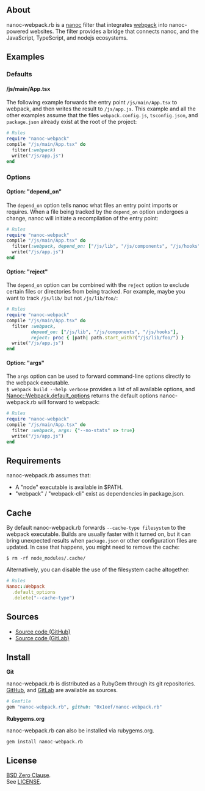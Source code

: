 ## About

nanoc-webpack.rb is a
[nanoc](https://nanoc.app)
filter
that integrates
[webpack](https://webpack.js.org/)
into nanoc-powered websites. The filter provides a bridge that
connects nanoc, and the JavaScript, TypeScript, and nodejs ecosystems.

## Examples

### Defaults

#### /js/main/App.tsx

The following example forwards the entry point `/js/main/App.tsx` to webpack,
and then writes the result to `/js/app.js`. This example and all the other
examples assume that the files `webpack.config.js`, `tsconfig.json`, and
`package.json` already exist at the root of the project:

``` ruby
# Rules
require "nanoc-webpack"
compile "/js/main/App.tsx" do
  filter(:webpack)
  write("/js/app.js")
end
```

### Options

#### Option: "depend_on"

The `depend_on` option tells nanoc what files an entry point imports or requires.
When a file being tracked by the `depend_on` option undergoes a change, nanoc
will initiate a recompilation of the entry point:

```ruby
# Rules
require "nanoc-webpack"
compile "/js/main/App.tsx" do
  filter(:webpack, depend_on: ["/js/lib", "/js/components", "/js/hooks"])
  write("/js/app.js")
end
```

#### Option: "reject"

The `depend_on` option can be combined with the `reject` option to exclude
certain files or directories from being tracked. For example, maybe you want
to track `/js/lib/` but not `/js/lib/foo/`:

```ruby
# Rules
require "nanoc-webpack"
compile "/js/main/App.tsx" do
  filter :webpack,
         depend_on: ["/js/lib", "/js/components", "/js/hooks"],
         reject: proc { |path| path.start_with?("/js/lib/foo/") }
  write("/js/app.js")
end
```

#### Option: "args"

The `args` option can be used to forward command-line options directly
to the webpack executable.
<br>
`$ webpack build --help verbose` provides a list of all available options,
and
[Nanoc::Webpack.default_options](https://0x1eef.github.io/x/nanoc-webpack.rb/Nanoc/Webpack.html#default_options-class_method)
returns the default options nanoc-webpack.rb will forward to webpack:

```ruby
# Rules
require "nanoc-webpack"
compile "/js/main/App.tsx" do
  filter :webpack, args: {"--no-stats" => true}
  write("/js/app.js")
end
```


## Requirements

nanoc-webpack.rb assumes that:

* A "node" executable is available in $PATH.
* "webpack" / "webpack-cli" exist as dependencies in package.json.

## Cache

By default nanoc-webpack.rb forwards `--cache-type filesystem` to the
webpack executable. Builds are usually faster with it turned on, but
it can bring unexpected results when `package.json` or other configuration
files are updated. In case that happens, you might need to remove the cache:

    $ rm -rf node_modules/.cache/

Alternatively, you can disable the use of the filesystem cache altogether:

``` ruby
# Rules
Nanoc::Webpack
  .default_options
  .delete("--cache-type")
```

## Sources

* [Source code (GitHub)](https://github.com/0x1eef/nanoc-webpack.rb)
* [Source code (GitLab)](https://gitlab.com/0x1eef/nanoc-webpack.rb)

## <a id='install'>Install</a>

**Git**

nanoc-webpack.rb is distributed as a RubyGem through its git repositories. <br>
[GitHub](https://github.com/0x1eef/nanoc-webpack.rb),
and
[GitLab](https://gitlab.com/0x1eef/nanoc-webpack.rb)
are available as sources.

```ruby
# Gemfile
gem "nanoc-webpack.rb", github: "0x1eef/nanoc-webpack.rb"
```

**Rubygems.org**

nanoc-webpack.rb can also be installed via rubygems.org.

    gem install nanoc-webpack.rb

## License

[BSD Zero Clause](https://choosealicense.com/licenses/0bsd/).
<br>
See [LICENSE](./LICENSE).
